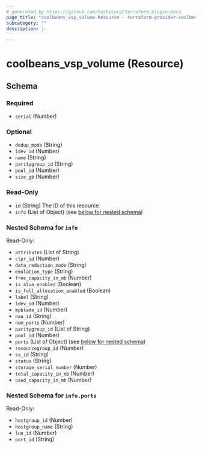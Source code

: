 ```yaml
---
# generated by https://github.com/hashicorp/terraform-plugin-docs
page_title: "coolbeans_vsp_volume Resource - terraform-provider-coolbeans"
subcategory: ""
description: |-
  
---
```


# coolbeans_vsp_volume (Resource)





<!-- schema generated by tfplugindocs -->
## Schema

### Required

- `serial` (Number)

### Optional

- `dedup_mode` (String)
- `ldev_id` (Number)
- `name` (String)
- `paritygroup_id` (String)
- `pool_id` (Number)
- `size_gb` (Number)

### Read-Only

- `id` (String) The ID of this resource.
- `info` (List of Object) (see [below for nested schema](#nestedatt--info))

<a id="nestedatt--info"></a>
### Nested Schema for `info`

Read-Only:

- `attributes` (List of String)
- `clpr_id` (Number)
- `data_reduction_mode` (String)
- `emulation_type` (String)
- `free_capacity_in_mb` (Number)
- `is_alua_enabled` (Boolean)
- `is_full_allocation_enabled` (Boolean)
- `label` (String)
- `ldev_id` (Number)
- `mpblade_id` (Number)
- `naa_id` (String)
- `num_ports` (Number)
- `paritygroup_id` (List of String)
- `pool_id` (Number)
- `ports` (List of Object) (see [below for nested schema](#nestedobjatt--info--ports))
- `resourcegroup_id` (Number)
- `ss_id` (String)
- `status` (String)
- `storage_serial_number` (Number)
- `total_capacity_in_mb` (Number)
- `used_capacity_in_mb` (Number)

<a id="nestedobjatt--info--ports"></a>
### Nested Schema for `info.ports`

Read-Only:

- `hostgroup_id` (Number)
- `hostgroup_name` (String)
- `lun_id` (Number)
- `port_id` (String)


